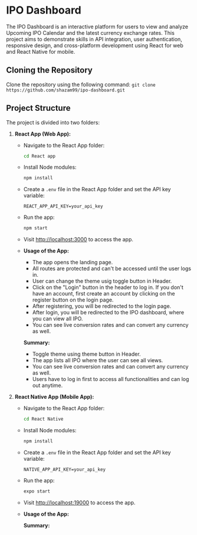 # IPO  Dashboard

The IPO  Dashboard is an interactive platform for users to view and analyze Upcoming IPO Calendar and the latest currency exchange rates. This project aims to demonstrate skills in API integration, user authentication, responsive design, and cross-platform development using React for web and React Native for mobile.

## Cloning the Repository

Clone the repository using the following command:
    ```
    git clone https://github.com/shazam99/ipo-dashboard.git
    ```


## Project Structure

The project is divided into two folders:

1. **React App (Web App):**
    - Navigate to the React App folder:
        ```bash
        cd React app
        ```

    - Install Node modules:
        ```bash
        npm install
        ```

    - Create a `.env` file in the React App folder and set the API key variable:
        ```
        REACT_APP_API_KEY=your_api_key
        ```

    - Run the app:
        ```bash
        npm start
        ```

    - Visit [http://localhost:3000](http://localhost:3000) to access the app.

    - **Usage of the App:**
        - The app opens the landing page.
        - All routes are protected and can't be accessed until the user logs in.
        - User can change the theme usig toggle button in Header.
        - Click on the "Login" button in the header to log in. If you don't have an account, first create an account by clicking on the register button on the login page.
        - After registering, you will be redirected to the login page.
        - After login, you will be redirected to the IPO dashboard, where you can view all IPO.
        - You can see live conversion rates and can convert any currency as well.

        **Summary:**
        - Toggle theme using theme button in Header.
        - The app lists all IPO where the user can see all views.
        - You can see live conversion rates and can convert any currency as well.
        - Users have to log in first to access all functionalities and can log out anytime.



2. **React Native App (Mobile App):**
   - Navigate to the React App folder:
        ```bash
        cd React Native
        ```

    - Install Node modules:
        ```bash
        npm install
        ```

    - Create a `.env` file in the React App folder and set the API key variable:
        ```
        NATIVE_APP_API_KEY=your_api_key
        ```

    - Run the app:
        ```bash
        expo start
        ```

    - Visit [http://localhost:19000](http://localhost:19000) to access the app.

    - **Usage of the App:**

        **Summary:**


